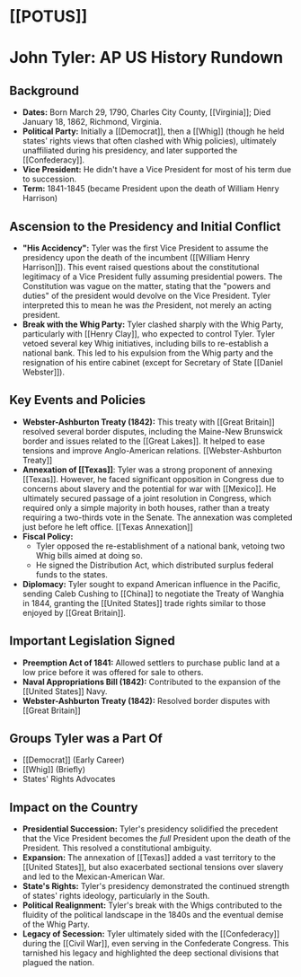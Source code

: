 # [[POTUS]]
# John Tyler: AP US History Rundown

## Background
*   **Dates:** Born March 29, 1790, Charles City County, [[Virginia]]; Died January 18, 1862, Richmond, Virginia.
*   **Political Party:** Initially a [[Democrat]], then a [[Whig]] (though he held states' rights views that often clashed with Whig policies), ultimately unaffiliated during his presidency, and later supported the [[Confederacy]].
*   **Vice President:** He didn't have a Vice President for most of his term due to succession.
*   **Term:** 1841-1845 (became President upon the death of William Henry Harrison)

## Ascension to the Presidency and Initial Conflict
*   **"His Accidency":** Tyler was the first Vice President to assume the presidency upon the death of the incumbent ([[William Henry Harrison]]). This event raised questions about the constitutional legitimacy of a Vice President fully assuming presidential powers. The Constitution was vague on the matter, stating that the "powers and duties" of the president would devolve on the Vice President. Tyler interpreted this to mean he was *the* President, not merely an acting president.
*   **Break with the Whig Party:** Tyler clashed sharply with the Whig Party, particularly with [[Henry Clay]], who expected to control Tyler. Tyler vetoed several key Whig initiatives, including bills to re-establish a national bank. This led to his expulsion from the Whig party and the resignation of his entire cabinet (except for Secretary of State [[Daniel Webster]]).

## Key Events and Policies
*   **Webster-Ashburton Treaty (1842):** This treaty with [[Great Britain]] resolved several border disputes, including the Maine-New Brunswick border and issues related to the [[Great Lakes]]. It helped to ease tensions and improve Anglo-American relations. [[Webster-Ashburton Treaty]]
*   **Annexation of [[Texas]]**: Tyler was a strong proponent of annexing [[Texas]]. However, he faced significant opposition in Congress due to concerns about slavery and the potential for war with [[Mexico]].  He ultimately secured passage of a joint resolution in Congress, which required only a simple majority in both houses, rather than a treaty requiring a two-thirds vote in the Senate. The annexation was completed just before he left office. [[Texas Annexation]]
*   **Fiscal Policy:**
    *   Tyler opposed the re-establishment of a national bank, vetoing two Whig bills aimed at doing so.
    *   He signed the Distribution Act, which distributed surplus federal funds to the states.
*   **Diplomacy:** Tyler sought to expand American influence in the Pacific, sending Caleb Cushing to [[China]] to negotiate the Treaty of Wanghia in 1844, granting the [[United States]] trade rights similar to those enjoyed by [[Great Britain]].

## Important Legislation Signed
*   **Preemption Act of 1841:** Allowed settlers to purchase public land at a low price before it was offered for sale to others.
*   **Naval Appropriations Bill (1842):** Contributed to the expansion of the [[United States]] Navy.
*   **Webster-Ashburton Treaty (1842):** Resolved border disputes with [[Great Britain]]

## Groups Tyler was a Part Of
*   [[Democrat]] (Early Career)
*   [[Whig]] (Briefly)
*   States' Rights Advocates

## Impact on the Country
*   **Presidential Succession:** Tyler's presidency solidified the precedent that the Vice President becomes the *full* President upon the death of the President.  This resolved a constitutional ambiguity.
*   **Expansion:** The annexation of [[Texas]] added a vast territory to the [[United States]], but also exacerbated sectional tensions over slavery and led to the Mexican-American War.
*   **State's Rights:** Tyler's presidency demonstrated the continued strength of states' rights ideology, particularly in the South.
*   **Political Realignment:** Tyler's break with the Whigs contributed to the fluidity of the political landscape in the 1840s and the eventual demise of the Whig Party.
*   **Legacy of Secession:** Tyler ultimately sided with the [[Confederacy]] during the [[Civil War]], even serving in the Confederate Congress. This tarnished his legacy and highlighted the deep sectional divisions that plagued the nation.
